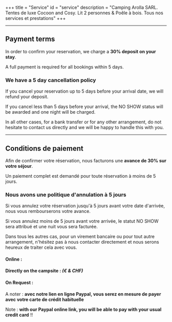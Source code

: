 +++
title = "Service"
id = "service"
description = "Camping Arolla SARL. Tentes de luxe Cocoon and Cosy. Lit 2 personnes & Poêle à bois. Tous nos services et prestations"
+++

<hr>

## Payment terms

In order to confirm your reservation, we charge a **30% deposit on your stay**.

A full payment is required for all bookings within 5 days.

### We have a 5 day cancellation policy

If you cancel your reservation up to 5 days before your arrival date, we will refund your deposit.

If you cancel less than 5 days before your arrival, the NO SHOW status will be awarded and one night will be charged.

In all other cases, for a bank transfer or for any other arrangement, do not hesitate to contact us directly and we will be happy to handle this with you.

<hr>

## Conditions de paiement

Afin de confirmer votre réservation, nous facturons une **avance de 30% sur votre séjour**.

Un paiement complet est demandé pour toute réservation à moins de 5 jours.

### Nous avons une politique d'annulation à 5 jours

Si vous annulez votre réservation jusqu'à 5 jours avant votre date d'arrivée, nous vous rembourserons votre avance.

Si vous annulez moins  de 5 jours avant votre arrivée, le statut NO SHOW sera attribué et une nuit vous sera facturée.

Dans tous les autres cas, pour un virement bancaire ou pour tout autre arrangement, n'hésitez pas à nous contacter directement et nous serons heureux de traiter cela avec vous.

#### Online : <i class="fa fa-cc-visa"></i> <i class="fa fa-cc-mastercard"></i> <i class="fa  fa-credit-card"></i> <i class="fa fa-paypal"></i>

#### Directly on the campsite : <i class="fa fa-cc-visa"></i> <i class="fa fa-cc-mastercard"></i> <i class="fa  fa-credit-card"></i> <i class="fa fa-paypal"></i> <i class="fa fa-money" alt="CHF & EUR"> (€ & CHF) </i>

#### On Request : <i class="fa fa-bank"></i>

A noter : **avec notre lien en ligne Paypal, vous serez en mesure de payer avec votre carte de crédit habituelle**

Note : **with our Paypal online link, you will be able to pay with your usual credit card** !!
